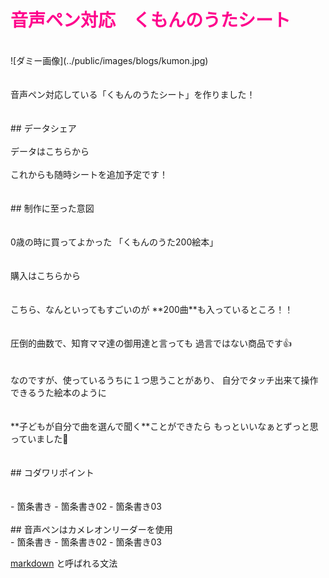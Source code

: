 # <span style="color: #FE008C">音声ペン対応　くもんのうたシート </span>
<br>
![ダミー画像](../public/images/blogs/kumon.jpg)
<br>
<br>
<br>
音声ペン対応している「くもんのうたシート」を作りました！  
<br>
<br>
<br>
## データシェア
<br>
<br>
データはこちらから
<br>
<br>
これからも随時シートを追加予定です！
<br>
<br>
<br>
## 制作に至った意図  
<br>
<br>
<br>
0歳の時に買ってよかった
「くもんのうた200絵本」
<br>
<br>
<br>
購入はこちらから  
<br>
<br>
<br>
こちら、なんといってもすごいのが  
**200曲**も入っているところ！！  
<br>
<br>
<br>
圧倒的曲数で、知育ママ達の御用達と言っても  
過言ではない商品です👍
<br>
<br>
<br>
なのですが、使っているうちに１つ思うことがあり、  
自分でタッチ出来て操作できるうた絵本のように  
<br>
<br>
<br>
**子どもが自分で曲を選んで聞く**ことができたら  
もっといいなぁとずっと思っていました🥹  
<br>
<br>
<br>
## コダワリポイント  
<br>
<br>
<br>
- 箇条書き
- 箇条書き02
- 箇条書き03
<br>
<br>
## 音声ペンはカメレオンリーダーを使用
<br>
- 箇条書き
- 箇条書き02
- 箇条書き03

[markdown](https://growi.cloud/blog/738) と呼ばれる文法


